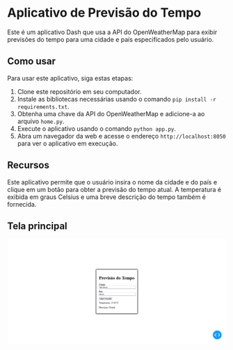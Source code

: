 # Aplicativo de Previsão do Tempo

Este é um aplicativo Dash que usa a API do OpenWeatherMap para exibir previsões do tempo para uma cidade e país especificados pelo usuário.

## Como usar

Para usar este aplicativo, siga estas etapas:

1. Clone este repositório em seu computador.
2. Instale as bibliotecas necessárias usando o comando `pip install -r requirements.txt`.
3. Obtenha uma chave da API do OpenWeatherMap e adicione-a ao arquivo `home.py`.
4. Execute o aplicativo usando o comando `python app.py`.
5. Abra um navegador da web e acesse o endereço `http://localhost:8050` para ver o aplicativo em execução.

## Recursos

Este aplicativo permite que o usuário insira o nome da cidade e do país e clique em um botão para obter a previsão do tempo atual. A temperatura é exibida em graus Celsius e uma breve descrição do tempo também é fornecida.


## Tela principal
![image](https://github.com/JackNoArms/Aplicativo_web_clima/blob/master/app_web_clima.png)

